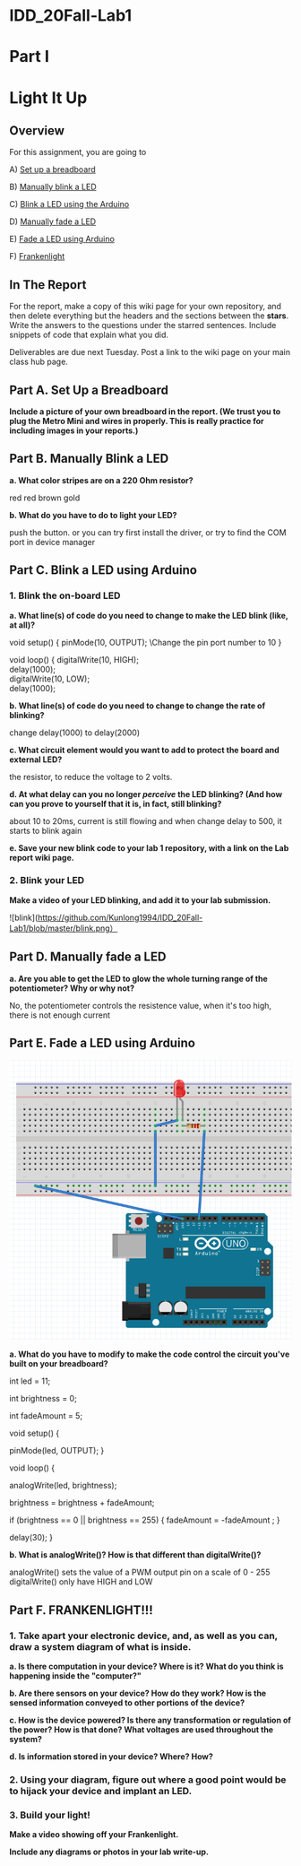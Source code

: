 # IDD_20Fall-Lab1
# Part I
# Light It Up
 
## Overview
For this assignment, you are going to 

A) [Set up a breadboard](#part-a-set-up-a-breadboard) 

B) [Manually blink a LED](#part-b-manually-blink-a-led) 

C) [Blink a LED using the Arduino](#part-c-blink-a-led-using-arduino)

D) [Manually fade a LED](#part-d-manually-fade-a-led) 

E) [Fade a LED using Arduino](#part-e-fade-a-led-using-arduino)

F) [Frankenlight](#part-f-frankenlight)

## In The Report
For the report, make a copy of this wiki page for your own repository, and then delete everything but the headers and the sections between the **stars**. Write the answers to the questions under the starred sentences. Include snippets of code that explain what you did.

Deliverables are due next Tuesday. Post a link to the wiki page on your main class hub page.

## Part A. Set Up a Breadboard



**Include a picture of your own breadboard in the report. (We trust you to plug the Metro Mini and wires in properly. This is really practice for including images in your reports.)**

## Part B. Manually Blink a LED

**a. What color stripes are on a 220 Ohm resistor?**

red red brown gold
 
**b. What do you have to do to light your LED?**

push the button. or you can try first install the driver, or try to find the COM port in device manager

## Part C. Blink a LED using Arduino



### 1. Blink the on-board LED


**a. What line(s) of code do you need to change to make the LED blink (like, at all)?**

void setup() {
  pinMode(10, OUTPUT); \\Change the pin port number to 10
}

void loop() {
  digitalWrite(10, HIGH);   
  delay(1000);                      
  digitalWrite(10, LOW);   
  delay(1000);   
  
**b. What line(s) of code do you need to change to change the rate of blinking?**

change delay(1000) to delay(2000)

**c. What circuit element would you want to add to protect the board and external LED?**

the resistor, to reduce the voltage to 2 volts.

**d.  At what delay can you no longer *perceive* the LED blinking? (And how can you prove to yourself that it is, in fact, still blinking?**

about 10 to 20ms, current is still flowing and when change delay to 500, it starts to blink again

**e. Save your new blink code to your lab 1 repository, with a link on the Lab report wiki page.**

### 2. Blink your LED


**Make a video of your LED blinking, and add it to your lab submission.**

![blink](https://github.com/Kunlong1994/IDD_20Fall-Lab1/blob/master/blink.png）

## Part D. Manually fade a LED
**a. Are you able to get the LED to glow the whole turning range of the potentiometer? Why or why not?**

No, the potentiometer controls the resistence value, when it's too high, there is  not enough current

## Part E. Fade a LED using Arduino

![fade](https://github.com/Kunlong1994/IDD_20Fall-Lab1/blob/master/fade.png)

**a. What do you have to modify to make the code control the circuit you've built on your breadboard?**

int led = 11;

int brightness = 0;

int fadeAmount = 5;

        
void setup() {
 
  pinMode(led, OUTPUT);
}


void loop() {
 
  analogWrite(led, brightness);

 
  brightness = brightness + fadeAmount;


  if (brightness == 0 || brightness == 255) {
    fadeAmount = -fadeAmount ;
  }
  
  delay(30);
}

**b. What is analogWrite()? How is that different than digitalWrite()?**

analogWrite() sets the value of a PWM output pin on a scale of 0 - 255
digitalWrite() only have HIGH and LOW


## Part F. FRANKENLIGHT!!!



### 1. Take apart your electronic device, and, as well as you can, draw a system diagram of what is inside. 

**a. Is there computation in your device? Where is it? What do you think is happening inside the "computer?"**

**b. Are there sensors on your device? How do they work? How is the sensed information conveyed to other portions of the device?**

**c. How is the device powered? Is there any transformation or regulation of the power? How is that done? What voltages are used throughout the system?**

**d. Is information stored in your device? Where? How?**

### 2. Using your diagram, figure out where a good point would be to hijack your device and implant an LED.

### 3. Build your light!


**Make a video showing off your Frankenlight.**

**Include any diagrams or photos in your lab write-up.**
